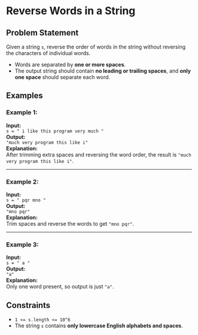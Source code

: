 # Reverse Words in a String

## Problem Statement

Given a string `s`, reverse the order of words in the string without reversing the characters of individual words.

- Words are separated by **one or more spaces**.
- The output string should contain **no leading or trailing spaces**, and **only one space** should separate each word.

## Examples

### Example 1:
**Input:**  
`s = " i like this program very much "`  
**Output:**  
`"much very program this like i"`  
**Explanation:**  
After trimming extra spaces and reversing the word order, the result is `"much very program this like i"`.

---

### Example 2:
**Input:**  
`s = " pqr mno "`  
**Output:**  
`"mno pqr"`  
**Explanation:**  
Trim spaces and reverse the words to get `"mno pqr"`.

---

### Example 3:
**Input:**  
`s = " a "`  
**Output:**  
`"a"`  
**Explanation:**  
Only one word present, so output is just `"a"`.

## Constraints

- `1 <= s.length <= 10^6`
- The string `s` contains **only lowercase English alphabets and spaces**.
